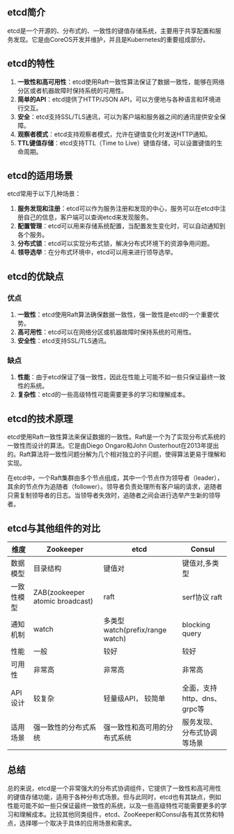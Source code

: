 ## etcd简介

etcd是一个开源的、分布式的、一致性的键值存储系统，主要用于共享配置和服务发现。它是由CoreOS开发并维护，并且是Kubernetes的重要组成部分。

## etcd的特性

1. **一致性和高可用性**：etcd使用Raft一致性算法保证了数据一致性，能够在网络分区或者机器故障时保持系统的可用性。
2. **简单的API**：etcd提供了HTTP/JSON API，可以方便地与各种语言和环境进行交互。
3. **安全**：etcd支持SSL/TLS通讯，可以为客户端和服务器之间的通讯提供安全保障。
4. **观察者模式**：etcd支持观察者模式，允许在键值变化时发送HTTP通知。
5. **TTL键值存储**：etcd支持TTL（Time to Live）键值存储，可以设置键值的生命周期。

## etcd的适用场景

etcd常用于以下几种场景：

1. **服务发现和注册**：etcd可以作为服务注册和发现的中心，服务可以在etcd中注册自己的信息，客户端可以查询etcd来发现服务。
2. **配置管理**：etcd可以用来存储系统配置，当配置发生变化时，可以自动通知到各个服务。
3. **分布式锁**：etcd可以实现分布式锁，解决分布式环境下的资源争用问题。
4. **领导选举**：在分布式环境中，etcd可以用来进行领导选举。

## etcd的优缺点

### 优点

1. **一致性**：etcd使用Raft算法确保数据一致性，强一致性是etcd的一个重要优势。
2. **高可用性**：etcd可以在网络分区或机器故障时保持系统的可用性。
3. **安全性**：etcd支持SSL/TLS通讯。

### 缺点

1. **性能**：由于etcd保证了强一致性，因此在性能上可能不如一些只保证最终一致性的系统。
2. **复杂性**：etcd的一些高级特性可能需要更多的学习和理解成本。

## etcd的技术原理

etcd使用Raft一致性算法来保证数据的一致性。Raft是一个为了实现分布式系统的一致性而设计的算法。它是由Diego Ongaro和John Ousterhout在2013年提出的。Raft算法将一致性问题分解为几个相对独立的子问题，使得算法更易于理解和实现。

在etcd中，一个Raft集群由多个节点组成，其中一个节点作为领导者（leader），其余的节点作为追随者（follower）。领导者负责处理所有客户端的请求，追随者只需复制领导者的日志。当领导者失效时，追随者之间会进行选举产生新的领导者。

## etcd与其他组件的对比

| 维度       | Zookeeper                       | etcd                            | Consul                      |
| ---------- | ------------------------------- | ------------------------------- | --------------------------- |
| 数据模型   | 目录结构                        | 键值对                          | 键值对,多类型               |
| 一致性模型 | ZAB(zookeeper atomic broadcast) | raft                            | serf协议 raft               |
| 通知机制   | watch                           | 多类型watch(prefix/range watch) | blocking query              |
| 性能       | 一般                            | 较好                            | 较好                        |
| 可用性     | 非常高                          | 非常高                          | 非常高                      |
| API设计    | 较复杂                          | 轻量级API， 较简单              | 全面，支持http、dns、grpc等 |
| 适用场景   | 强一致性的分布式系统            | 强一致性和高可用的分布式系统    | 服务发现、分布式协调等场景  |

## 总结

总的来说，etcd是一个非常强大的分布式协调组件，它提供了一致性和高可用性的键值存储功能，适用于各种分布式场景。但与此同时，etcd也有其缺点，例如性能可能不如一些只保证最终一致性的系统，以及一些高级特性可能需要更多的学习和理解成本。比较其他同类组件，etcd、ZooKeeper和Consul各有其优势和特点，选择哪一个取决于具体的应用场景和需求。
